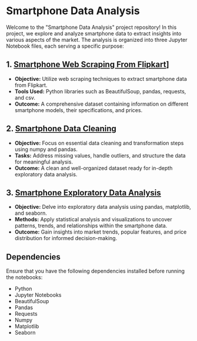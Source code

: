 # Smartphone Data Analysis

Welcome to the "Smartphone Data Analysis" project repository! In this project, we explore and analyze smartphone data to extract insights into various aspects of the market. The analysis is organized into three Jupyter Notebook files, each serving a specific purpose:

## 1. [Smartphone Web Scraping From Flipkart](https://github.com/PranjalDhamane/Smartphone_Data_Analysis/blob/main/Smartphone_Web_Scrapping_From_Filpkart.ipynb)]
   - **Objective:** Utilize web scraping techniques to extract smartphone data from Flipkart.
   - **Tools Used:** Python libraries such as BeautifulSoup, pandas, requests, and csv.
   - **Outcome:** A comprehensive dataset containing information on different smartphone models, their specifications, and prices.

## 2. [Smartphone Data Cleaning](https://github.com/PranjalDhamane/Smartphone_Data_Analysis/blob/main/Smartphone_Data_Cleaning.ipynb)
   - **Objective:** Focus on essential data cleaning and transformation steps using numpy and pandas.
   - **Tasks:** Address missing values, handle outliers, and structure the data for meaningful analysis.
   - **Outcome:** A clean and well-organized dataset ready for in-depth exploratory data analysis.

## 3. [Smartphone Exploratory Data Analysis](Smartphone%20Exploratory%20Data%20Analysis.ipynb)
   - **Objective:** Delve into exploratory data analysis using pandas, matplotlib, and seaborn.
   - **Methods:** Apply statistical analysis and visualizations to uncover patterns, trends, and relationships within the smartphone data.
   - **Outcome:** Gain insights into market trends, popular features, and price distribution for informed decision-making.

## Dependencies
Ensure that you have the following dependencies installed before running the notebooks:

- Python
- Jupyter Notebooks
- BeautifulSoup
- Pandas
- Requests
- Numpy
- Matplotlib
- Seaborn
